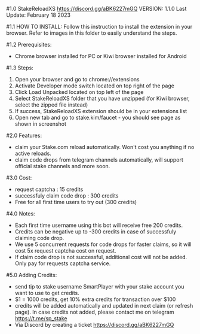 #1.0  StakeReloadXS
https://discord.gg/aBK6227mGQ
VERSION: 1.1.0
Last Update: February 18 2023


#1.1 HOW TO INSTALL:
Follow this instruction to install the extension in your browser.
Refer to images in this folder to easily understand the steps.

#1.2 Prerequisites:
- Chrome browser installed for PC or Kiwi browser installed for Android

#1.3 Steps:
1. Open your browser and go to chrome://extensions
2. Activate Developer mode switch located on top right of the page
3. Click Load Unpacked located on top left of the page
4. Select StakeReloadXS folder that you have unzipped (for Kiwi browser, select the zipped file instead)
5. If success, StakeReloadXS extension should be in your extensions list
6. Open new tab and go to stake.kim/faucet - you should see page as shown in screenshot


#2.0 Features:
- claim your Stake.com reload automatically. Won't cost you anything if no active reloads.
- claim code drops from telegram channels automatically, will support official stake channels and more soon.

#3.0 Cost:
- request captcha				: 15 credits
- successfuly claim code drop		: 300 credits
- Free for all first time users to try out (300 credits)

#4.0 Notes:
- Each first time username using this bot will receive free 200 credits.
- Credits can be negative up to -300 credits in case of successfuly claiming code drop.
- We use 5 concurrent requests for code drops for faster claims, so it will cost 5x request captcha cost on request.
- If claim code drop is not successful, additional cost will not be added. Only pay for requests captcha service.

#5.0 Adding Credits:
- send tip to stake username SmartPlayer with your stake account you want to use to get credits.
- $1 = 1000 credits, get 10% extra credits for transaction over $100
- credits will be added automatically and updated in next claim (or refresh page). In case credits not added, please contact me on telegram https://t.me/sp_stake
- Via Discord by creating a ticket https://discord.gg/aBK6227mGQ
